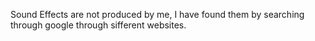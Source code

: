 Sound Effects are not produced by me, I have found them by searching through google through sifferent websites.